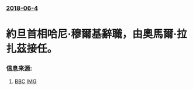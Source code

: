 ### [2018-06-4](/news/2018/06/4/index.md)

##### 
# 約旦首相哈尼·穆爾基辭職，由奧馬爾·拉扎茲接任。 




### 信息来源:

1. [BBC](https://www.bbc.co.uk/news/world-middle-east-44358039) [IMG](https://ichef.bbci.co.uk/news/1024/branded_news/BB87/production/_101870084_hi047220787.jpg)
